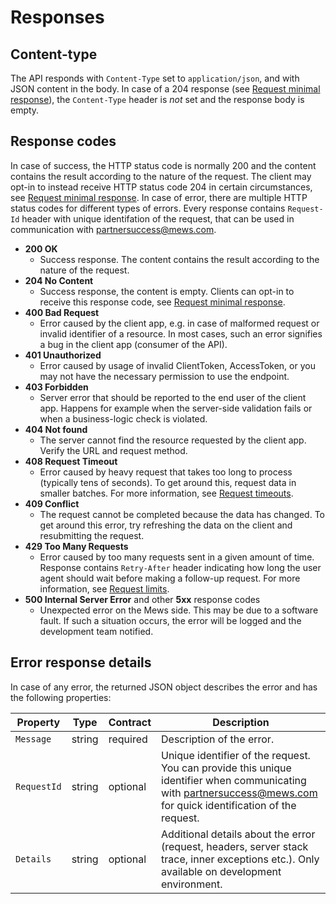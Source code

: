 # Responses

## Content-type

The API responds with `Content-Type` set to `application/json`, and with JSON content in the body. In case of a 204 response (see [Request minimal response](requests.md#request-minimal-response)), the `Content-Type` header is _not_ set and the response body is empty. 

## Response codes

In case of success, the HTTP status code is normally 200 and the content contains the result according to the nature of the request. The client may opt-in to instead receive HTTP status code 204 in certain circumstances, see [Request minimal response](requests.md#request-minimal-response). In case of error, there are multiple HTTP status codes for different types of errors.
Every response contains `Request-Id` header with unique identifation of the request, that can be used in communication with [partnersuccess@mews.com](mailto:partnersuccess@mews.com).

* **200 OK**
  * Success response. The content contains the result according to the nature of the request.
* **204 No Content**
  * Success response, the content is empty. Clients can opt-in to receive this response code, see [Request minimal response](requests.md#request-minimal-response).
* **400 Bad Request**
  * Error caused by the client app, e.g. in case of malformed request or invalid identifier of a resource. In most cases, such an error signifies a bug in the client app \(consumer of the API\).
* **401 Unauthorized**
  * Error caused by usage of invalid ClientToken, AccessToken, or you may not have the necessary permission to use the endpoint.
* **403 Forbidden**
  * Server error that should be reported to the end user of the client app. Happens for example when the server-side validation fails or when a business-logic check is violated.
* **404 Not found**
  * The server cannot find the resource requested by the client app. Verify the URL and request method.
* **408 Request Timeout**
  * Error caused by heavy request that takes too long to process (typically tens of seconds). To get around this, request data in smaller batches. For more information, see [Request timeouts](requests.md#request-timeouts).
* **409 Conflict**
  * The request cannot be completed because the data has changed. To get around this error, try refreshing the data on the client and resubmitting the request.
* **429 Too Many Requests**
  * Error caused by too many requests sent in a given amount of time. Response contains `Retry-After` header indicating how long the user agent should wait before making a follow-up request. For more information, see [Request limits](requests.md#request-limits).
* **500 Internal Server Error** and other **5xx** response codes
  * Unexpected error on the Mews side. This may be due to a software fault. If such a situation occurs, the error will be logged and the development team notified.

## Error response details

In case of any error, the returned JSON object describes the error and has the following properties:

| Property | Type | Contract | Description |
| --- | --- | --- | --- |
| `Message` | string | required | Description of the error. |
| `RequestId` | string | optional | Unique identifier of the request. You can provide this unique identifier when communicating with [partnersuccess@mews.com](mailto:partnersuccess@mews.com) for quick identification of the request.|
| `Details` | string | optional | Additional details about the error \(request, headers, server stack trace, inner exceptions etc.\). Only available on development environment. |
